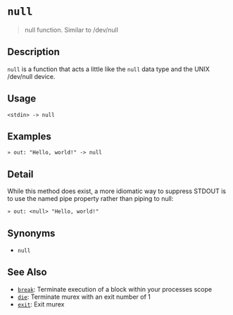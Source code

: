 # `null`

> null function. Similar to /dev/null

## Description

`null` is a function that acts a little like the `null` data type and the
UNIX /dev/null device.

## Usage

```
<stdin> -> null
```

## Examples

```
» out: "Hello, world!" -> null
```

## Detail

While this method does exist, a more idiomatic way to suppress STDOUT is to
use the named pipe property rather than piping to null:

```
» out: <null> "Hello, world!"
```

## Synonyms

* `null`


## See Also

* [`break`](../commands/break.md):
  Terminate execution of a block within your processes scope
* [`die`](../commands/die.md):
  Terminate murex with an exit number of 1
* [`exit`](../commands/exit.md):
  Exit murex